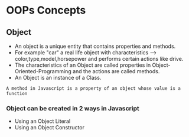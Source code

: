 # OOPs Concepts 

## Object 

- An object is a unique entity that contains properties and methods. 
- For example "car" a real life object with characteristics --> color,type,model,horsepower and performs certain actions like drive.
- The characteristics of an Object are called properties in Object-Oriented-Programming and the actions are called methods.
- An Object is an instance of a Class. 

``` 
A method in Javascript is a property of an object whose value is a function
```
### Object can be created in 2 ways in Javascript 

- Using an Object Literal
- Using an Object Constructor

